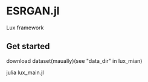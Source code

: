 # ESRGAN.jl

Lux framework
## Get started
download dataset(maually)(see "data_dir" in lux_mian)

julia lux_main.jl